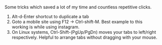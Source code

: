 Some tricks which saved a lot of my time and countless repetitive clicks.
1. Alt-d-Enter shortcut to duplicate a tab
2. Goto a mobile site using F12 -> Ctrl-shift-M. Best example to this working is while using instagram.
3. On Linux systems, Ctrl-Shift-(PgUp/PgDn) moves your tabs to left/right respectively. Helpful to arrange tabs without dragging with your mouse. 
